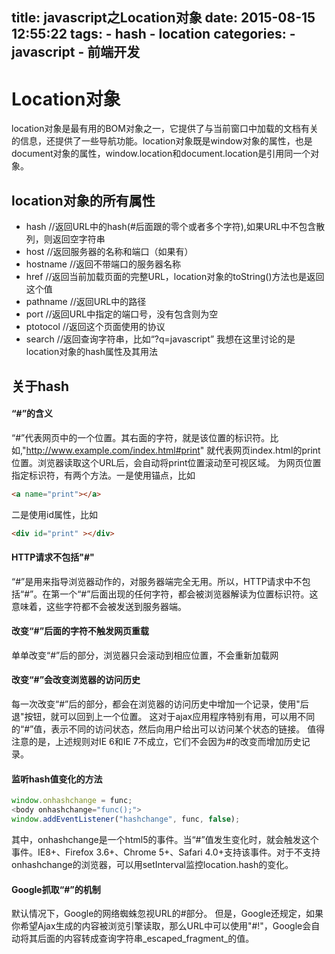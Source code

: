 title: javascript之Location对象
date: 2015-08-15 12:55:22
tags:
    - hash
    - location
categories:
    - javascript
    - 前端开发
---

#  Location对象

location对象是最有用的BOM对象之一，它提供了与当前窗口中加载的文档有关的信息，还提供了一些导航功能。location对象既是window对象的属性，也是document对象的属性，window.location和document.location是引用同一个对象。

## location对象的所有属性
* hash          //返回URL中的hash(#后面跟的零个或者多个字符),如果URL中不包含散列，则返回空字符串
* host          //返回服务器的名称和端口（如果有）
* hostname      //返回不带端口的服务器名称
* href          //返回当前加载页面的完整URL，location对象的toString()方法也是返回这个值
* pathname      //返回URL中的路径
* port          //返回URL中指定的端口号，没有包含则为空
* ptotocol      //返回这个页面使用的协议
* search        //返回查询字符串，比如“?q=javascript”
我想在这里讨论的是location对象的hash属性及其用法

## 关于hash
#### “#”的含义
“#”代表网页中的一个位置。其右面的字符，就是该位置的标识符。比如,"http://www.example.com/index.html#print"
就代表网页index.html的print位置。浏览器读取这个URL后，会自动将print位置滚动至可视区域。
为网页位置指定标识符，有两个方法。一是使用锚点，比如
```html 
<a name="print"></a>
```
二是使用id属性，比如
```html
<div id="print" ></div>
```

#### HTTP请求不包括"#"
“#”是用来指导浏览器动作的，对服务器端完全无用。所以，HTTP请求中不包括“#”。在第一个“#”后面出现的任何字符，都会被浏览器解读为位置标识符。这意味着，这些字符都不会被发送到服务器端。

#### 改变“#”后面的字符不触发网页重载
单单改变“#”后的部分，浏览器只会滚动到相应位置，不会重新加载网

#### 改变“#”会改变浏览器的访问历史
每一次改变“#”后的部分，都会在浏览器的访问历史中增加一个记录，使用"后退"按钮，就可以回到上一个位置。
这对于ajax应用程序特别有用，可以用不同的“#”值，表示不同的访问状态，然后向用户给出可以访问某个状态的链接。
值得注意的是，上述规则对IE 6和IE 7不成立，它们不会因为#的改变而增加历史记录。

#### 监听hash值变化的方法
```javascript
window.onhashchange = func;
<body onhashchange="func();">
window.addEventListener("hashchange", func, false);
```
其中，onhashchange是一个html5的事件。当“#”值发生变化时，就会触发这个事件。IE8+、Firefox 3.6+、Chrome 5+、Safari 4.0+支持该事件。对于不支持onhashchange的浏览器，可以用setInterval监控location.hash的变化。

#### Google抓取“#”的机制
默认情况下，Google的网络蜘蛛忽视URL的#部分。
但是，Google还规定，如果你希望Ajax生成的内容被浏览引擎读取，那么URL中可以使用"#!"，Google会自动将其后面的内容转成查询字符串_escaped_fragment_的值。